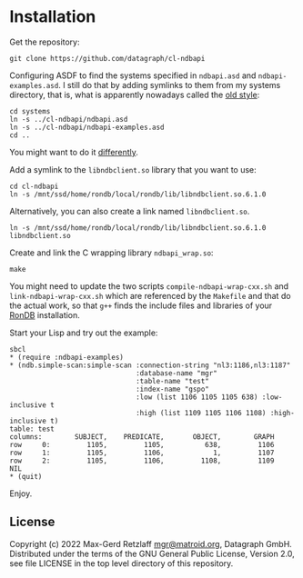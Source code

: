 # Installation

Get the repository:

    git clone https://github.com/datagraph/cl-ndbapi

Configuring ASDF to find the systems specified in `ndbapi.asd` and
`ndbapi-examples.asd`. I still do that by adding symlinks to them
from my systems directory, that is, what is apparently nowadays
called the [old style](https://asdf.common-lisp.dev/asdf/Configuring-ASDF-to-find-your-systems-_002d_002d_002d-old-style.html):

    cd systems
    ln -s ../cl-ndbapi/ndbapi.asd
    ln -s ../cl-ndbapi/ndbapi-examples.asd
    cd ..

You might want to do it [differently](/asdf/Configuring-ASDF-to-find-your-systems.html).

Add a symlink to the `libndbclient.so` library that you want to use:

    cd cl-ndbapi
    ln -s /mnt/ssd/home/rondb/local/rondb/lib/libndbclient.so.6.1.0

Alternatively, you can also create a link named `libndbclient.so`.

    ln -s /mnt/ssd/home/rondb/local/rondb/lib/libndbclient.so.6.1.0 libndbclient.so

Create and link the C wrapping library `ndbapi_wrap.so`:

    make

You might need to update the two scripts `compile-ndbapi-wrap-cxx.sh` and
`link-ndbapi-wrap-cxx.sh` which are referenced by the `Makefile` and that
do the actual work, so that `g++` finds the include files and libraries
of your [RonDB](https://www.rondb.com/) installation.

Start your Lisp and try out the example:

    sbcl
    * (require :ndbapi-examples)
    * (ndb.simple-scan:simple-scan :connection-string "nl3:1186,nl3:1187"
                                   :database-name "mgr"
                                   :table-name "test"
                                   :index-name "gspo"
                                   :low (list 1106 1105 1105 638) :low-inclusive t
                                   :high (list 1109 1105 1106 1108) :high-inclusive t)
    table: test
    columns:        SUBJECT,    PREDICATE,       OBJECT,        GRAPH
    row     0:         1105,         1105,          638,         1106
    row     1:         1105,         1106,            1,         1107
    row     2:         1105,         1106,         1108,         1109
    NIL
    * (quit)

Enjoy.


## License

Copyright (c) 2022 Max-Gerd Retzlaff <mgr@matroid.org>, Datagraph GmbH.
Distributed under the terms of the GNU General Public License, Version 2.0,
see file LICENSE in the top level directory of this repository.
